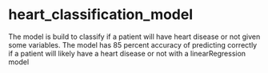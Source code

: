 # heart_classification_model
The model is build to classify if a patient will have heart disease or not given some variables. The model has 85 percent accuracy of predicting correctly if a patient will likely have a heart disease or not with a linearRegression model
